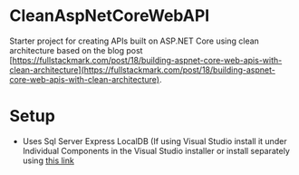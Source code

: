 # CleanAspNetCoreWebAPI
Starter project for creating APIs built on ASP.NET Core using clean architecture based on the blog post [https://fullstackmark.com/post/18/building-aspnet-core-web-apis-with-clean-architecture](https://fullstackmark.com/post/18/building-aspnet-core-web-apis-with-clean-architecture).

# Setup
- Uses Sql Server Express LocalDB (If using Visual Studio install it under Individual Components in the Visual Studio installer or install separately using [this link](https://docs.microsoft.com/en-us/sql/database-engine/configure-windows/sql-server-2016-express-localdb?view=sql-server-2017)

